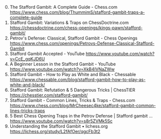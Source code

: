 0. The Stafford Gambit: A Complete Guide - Chess.com
https://www.chess.com/blog/ThummimS/stafford-gambit-traps-a-complete-guide
1. Stafford Gambit: Variations & Traps on ChessDoctrine.com
https://chessdoctrine.com/chess-openings/kings-pawn/stafford-gambit/
2. Petrov's Defense: Classical, Stafford Gambit - Chess Openings
https://www.chess.com/openings/Petrovs-Defense-Classical-Stafford-Gambit
3. Stafford Gambit Accepted - YouTube
https://www.youtube.com/watch?v=CcE_gqKJD6U
4. A Beginner Lesson in the Stafford Gambit - YouTube
https://www.youtube.com/watch?v=XkB4IVNaZWw
5. Stafford Gambit - How to Play as White and Black - Chessable
https://www.chessable.com/blog/stafford-gambit-how-to-play-as-white-and-black/
6. Stafford Gambit: Refutation & 5 Dangerous Tricks | ChessTIER
https://chesstier.com/stafford-gambit/
7. Stafford Gambit - Common Lines, Tricks & Traps - Chess.com
https://www.chess.com/blog/MrCheesec4ke/stafford-gambit-common-lines-tricks-traps
8. 5 Best Chess Opening Traps in the Petrov Defense | Stafford gambit ...
https://www.youtube.com/watch?v=s8r5ZVMk5Sc
9. Understanding the Stafford Gambit • lichess.org
https://lichess.org/study/L2fAfOer/qgcFb3t2

